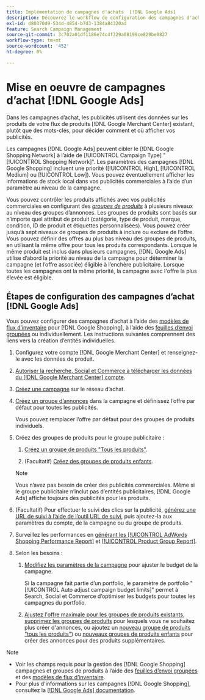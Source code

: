 ```yaml
---
title: Implémentation de campagnes d'achats  [!DNL Google Ads]
description: Découvrez le workflow de configuration des campagnes d'achats  [!DNL Google Ads] .
exl-id: d80370d9-534d-4854-b7d3-1384a84320ad
feature: Search Campaign Management
source-git-commit: 3c702a01df1186e74c4f329a08199ce829be0827
workflow-type: tm+mt
source-wordcount: '452'
ht-degree: 0%

---
```


# Mise en oeuvre de campagnes d’achat [!DNL Google Ads]

Dans les campagnes d’achat, les publicités utilisent des données sur les produits de votre flux de produits [!DNL Google Merchant Center] existant, plutôt que des mots-clés, pour décider comment et où afficher vos publicités.

Les campagnes [!DNL Google Ads] peuvent cibler le [!DNL Google Shopping Network] à l’aide de [!UICONTROL Campaign Type] &quot;[!UICONTROL Shopping Network]&quot;. Les paramètres des campagnes [!DNL Google Shopping] incluent une priorité ([!UICONTROL High], [!UICONTROL Medium] ou [!UICONTROL Low]). Vous pouvez éventuellement afficher les informations de stock local dans vos publicités commerciales à l’aide d’un paramètre au niveau de la campagne.

Vous pouvez contrôler les produits affichés avec vos publicités commerciales en configurant des *[groupes de produits](/help/search-social-commerce/campaign-management/campaigns/product-group-about.md)* à plusieurs niveaux au niveau des groupes d’annonces. Les groupes de produits sont basés sur n’importe quel attribut de produit (catégorie, type de produit, marque, condition, ID de produit et étiquettes personnalisées). Vous pouvez créer jusqu’à sept niveaux de groupes de produits à inclure ou exclure de l’offre. Vous pouvez définir des offres au plus bas niveau des groupes de produits, en utilisant la même offre pour tous les produits correspondants. Lorsque le même produit est inclus dans plusieurs campagnes, [!DNL Google Ads] utilise d’abord la priorité au niveau de la campagne pour déterminer la campagne (et l’offre associée) éligible à l’enchère publicitaire. Lorsque toutes les campagnes ont la même priorité, la campagne avec l&#39;offre la plus élevée est éligible.

## Étapes de configuration des campagnes d’achat [!DNL Google Ads]

Vous pouvez configurer des campagnes d’achat à l’aide des [ modèles de flux d’inventaire](/help/search-social-commerce/campaign-management/inventory-feeds/inventory-feeds-about.md) pour [!DNL Google Shopping], à l’aide des [ feuilles d’envoi groupées](/help/search-social-commerce/campaign-management/bulksheets/bulksheet-about.md) ou individuellement. Les instructions suivantes comprennent des liens vers la création d’entités individuelles.

1. Configurez votre compte [!DNL Google Merchant Center] et renseignez-le avec les données de produit.

1. [ Autoriser la recherche, Social et Commerce à télécharger les données du  [!DNL Google Merchant Center] compte](/help/search-social-commerce/campaign-management/accounts/merchant-account-manage.md).

1. [Créez une campagne](/help/search-social-commerce/campaign-management/campaigns/campaign-manage.md) sur le réseau d’achat.

1. [Créez un groupe d’annonces](/help/search-social-commerce/campaign-management/campaigns/ad-group-manage.md) dans la campagne et définissez l’offre par défaut pour toutes les publicités.

   Vous pouvez remplacer l’offre par défaut pour des groupes de produits individuels.

1. Créez des groupes de produits pour le groupe publicitaire :

   1. [Créez un groupe de produits &quot;Tous les produits&quot;](/help/search-social-commerce/campaign-management/campaigns/product-group-manage.md).

   1. (Facultatif) [Créez des groupes de produits enfants](/help/search-social-commerce/campaign-management/campaigns/product-group-manage.md).

   >[!NOTE]
   >Vous n’avez pas besoin de créer des publicités commerciales. Même si le groupe publicitaire n’inclut pas d’entités publicitaires, [!DNL Google Ads] affiche toujours des publicités pour les produits.

1. (Facultatif) Pour effectuer le suivi des clics sur la publicité, [générez une URL de suivi à l’aide de l’outil URL de suivi](/help/search-social-commerce/tools/click-tracking-url-generate.md), puis ajoutez-la aux paramètres du compte, de la campagne ou du groupe de produits.

1. Surveillez les performances en [générant les [!UICONTROL AdWords Shopping Performance Report]](/help/search-social-commerce/reports/management/specialty/specialty-report-generate.md) et [ [!UICONTROL Product Group Report]](/help/search-social-commerce/reports/management/basic-advanced/basic-advanced-report-generate.md).

1. Selon les besoins :

   1. [Modifiez les paramètres de la campagne](/help/search-social-commerce/campaign-management/campaigns/campaign-manage.md) pour ajuster le budget de la campagne.

      Si la campagne fait partie d’un portfolio, le paramètre de portfolio &quot;[!UICONTROL Auto adjust campaign budget limits]&quot; permet à Search, Social et Commerce d’optimiser les budgets pour toutes les campagnes du portfolio.

   1. [Ajustez l&#39;offre maximale pour les groupes de produits existants](/help/search-social-commerce/campaign-management/campaigns/product-group-manage.md), [supprimez les groupes de produits](/help/search-social-commerce/campaign-management/campaigns/product-group-manage.md) pour lesquels vous ne souhaitez plus créer d&#39;annonces, ou ajoutez un [nouveau groupe de produits &quot;tous les produits&quot;](/help/search-social-commerce/campaign-management/campaigns/product-group-manage.md)) ou [nouveaux groupes de produits enfants](/help/search-social-commerce/campaign-management/campaigns/product-group-manage.md) pour créer des annonces pour des produits supplémentaires.

>[!NOTE]
>
>* Voir les champs requis pour la gestion des [!DNL Google Shopping] campagnes et groupes de produits à l’aide des [feuilles d’envoi groupées](/help/search-social-commerce/campaign-management/bulksheets/bulksheet-data-formats/bulksheet-data-google.md) et des [modèles de flux d’inventaire](/help/search-social-commerce/campaign-management/inventory-feeds/ad-templates/template-google-shopping.md).
>* Pour plus d&#39;informations sur les campagnes [!DNL Google Shopping], consultez la [[!DNL Google Ads] documentation](https://support.google.com/google-ads/answer/2454022).
